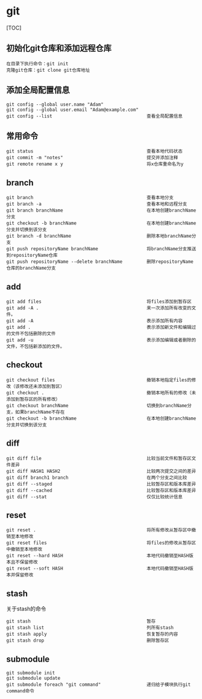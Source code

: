 # git

[TOC]

## 初始化git仓库和添加远程仓库

    在目录下执行命令：git init
    克隆git仓库：git clone git仓库地址
## 添加全局配置信息

    git config --global user.name "Adam"
    git config --global user.email "Adam@example.com"
    git config --list                                   查看全局配置信息
## 常用命令

    git status                                          查看本地代码状态
    git commit -m "notes"                               提交并添加注释
    git remote rename x y                               将x仓库重命名为y
## branch

    git branch                                          查看本地分支
    git branch -a                                       查看本地和远程分支
    git branch branchName                               在本地创建branchName分支
    git checkout -b branchName                          在本地创建branchName分支并切换到该分支
    git branch -d branchName                            删除本地branchName分支
    git push repositoryName branchName                  将branchName分支推送到repositoryName仓库
    git push repositoryName --delete branchName         删除repositoryName仓库的branchName分支	
## add

    git add files                                       将files添加到暂存区
    git add -A .                                        来一次添加所有改变的文件。
    git add -A                                          表示添加所有内容
    git add .                                           表示添加新文件和编辑过的文件不包括删除的文件
    git add -u                                          表示添加编辑或者删除的文件，不包括新添加的文件。
## checkout

    git checkout files                                  撤销本地指定files的修改（该修改还未添加到暂区）
    git checkout .                                      撤销本地所有的修改（未添加到暂存区的所有修改）
    git checkout branchName                             切换到branchName分支，如果branchName不存在
    git checkout -b branchName                          在本地创建branchName分支并切换到该分支
## diff

    git diff file                                       比较当前文件和暂存区文件差异
    git diff HASH1 HASH2                                比较两次提交之间的差异
    git diff branch1 branch                             在两个分支之间比较
    git diff --staged                                   比较暂存区和版本库差异
    git diff --cached                                   比较暂存区和版本库差异
    git diff --stat                                     仅仅比较统计信息
## reset

    git reset .                                         将所有修改从暂存区中撤销至本地修改
    git reset files                                     将files的修改从暂存区中撤销至本地修改
    git reset --hard HASH                               本地代码撤销至HASH版本且不保留修改
    git reset --soft HASH                               本地代码撤销至HASH版本并保留修改
## stash

关于stash的命令

    git stash                                           暂存
    git stash list                                      列所有stash
    git stash apply                                     恢复暂存的内容
    git stash drop                                      删除暂存区
## submodule

    git submodule init
    git submodule update
    git submodule foreach "git command"                 递归给子模块执行git command命令